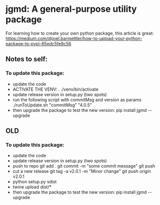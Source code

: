 # jgmd: A general-purpose utility package

For learning how to create your own python package, this article is great:
https://medium.com/@joel.barmettler/how-to-upload-your-python-package-to-pypi-65edc5fe9c56


## Notes to self:
### To update this package:
- update the code
- ACTIVATE THE VENV: . ./venv/bin/activate
- update release version in setup.py (two spots)
- run the following script with commitMsg and version as params
    ./runToUpdate.sh "commitMsg" "4.0.5"
- then upgrade the package to test the new version: pip install jgmd --upgrade





## OLD
### To update this package:
- update the code
- update release version in setup.py (two spots)
- push to repo
    git add .
    git commit -m "some commit message"
    git push
- cut a new release
    git tag -a v2.0.1 -m "Minor change"
    git push origin v2.0.1
- python setup.py sdist
- twine upload dist/*
- then upgrade the package to test the new version: pip install jgmd --upgrade